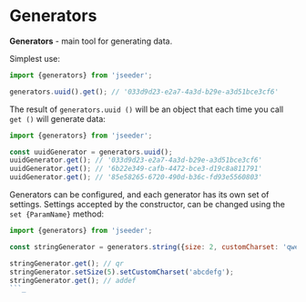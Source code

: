 # Generators

**Generators** - main tool for generating data.

Simplest use:
```javascript
import {generators} from 'jseeder';

generators.uuid().get(); // '033d9d23-e2a7-4a3d-b29e-a3d51bce3cf6'
```


The result of `generators.uuid ()` will be an object that each time you call `get ()` will generate data:
```javascript
import {generators} from 'jseeder';

const uuidGenerator = generators.uuid(); 
uuidGenerator.get(); // '033d9d23-e2a7-4a3d-b29e-a3d51bce3cf6'
uuidGenerator.get(); // '6b22e349-cafb-4472-bce3-d19c8a811791'
uuidGenerator.get(); // '85e58265-6720-490d-b36c-fd93e5560803'
```

Generators can be configured, and each generator has its own set of settings. Settings accepted by the constructor,
can be changed using the `set {ParamName}` method:
```javascript
import {generators} from 'jseeder';

const stringGenerator = generators.string({size: 2, customCharset: 'qwerty'});

stringGenerator.get(); // qr
stringGenerator.setSize(5).setCustomCharset('abcdefg');
stringGenerator.get(); // addef
```_

